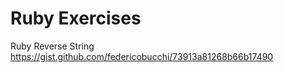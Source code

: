 Ruby Exercises
==============

Ruby Reverse String  
https://gist.github.com/federicobucchi/73913a81268b66b17490
